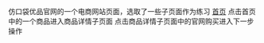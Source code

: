 
仿口袋优品官网的一个电商网站页面，选取了一些子页面作为练习
[首页](https://zhongxiangbin.github.io/aiershou/index_koudai.html)
点击首页中的一个商品进入商品详情子页面
点击商品详情子页面中的官网购买进入下一步操作
